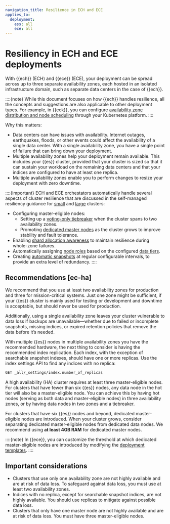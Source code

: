 ```yaml
---
navigation_title: Resilience in ECH and ECE
applies_to:
  deployment:
    ess: all
    ece: all
---
```


# Resiliency in ECH and ECE deployments

With {{ech}} (ECH) and {{ece}} (ECE), your deployment can be spread across up to three separate availability zones, each hosted in an isolated infrastructure domain, such as separate data centers in the case of {{ech}}.

::::{note}
While this document focuses on how {{ech}} handles resilience, all the concepts and suggestions are also applicable to other deployment types. For example, in {{eck}}, you can configure [availability zone distribution and node scheduling](/deploy-manage/deploy/cloud-on-k8s/advanced-elasticsearch-node-scheduling.md) through your Kubernetes platform.
::::

Why this matters:

* Data centers can have issues with availability. Internet outages, earthquakes, floods, or other events could affect the availability of a single data center. With a single availability zone, you have a single point of failure that can bring down your deployment.
* Multiple availability zones help your deployment remain available. This includes your {{es}} cluster, provided that your cluster is sized so that it can sustain your workload on the remaining data centers and that your indices are configured to have at least one replica.
* Multiple availability zones enable you to perform changes to resize your deployment with zero downtime.

::::{important}
ECH and ECE orchestators automatically handle several aspects of cluster resilience that are discussed in the self-managed resiliency guidance for [small](./resilience-in-small-clusters.md) and [large](./resilience-in-larger-clusters.md) clusters:

* Configuring master-eligible nodes:
  * Setting up a [voting-only tiebreaker](/distributed-architecture/clusters-nodes-shards/node-roles.md#voting-only-node) when the cluster spans to two availability zones.
  * Promoting [dedicated master nodes](/deploy-manage/distributed-architecture/clusters-nodes-shards/node-roles.md#dedicated-master-node) as the cluster grows to improve stability and fault tolerance.
* Enabling [shard allocation awareness](../../distributed-architecture/shard-allocation-relocation-recovery/shard-allocation-awareness.md) to maintain resilience during whole-zone failures.
* Automatically assigning [node roles](/deploy-manage/distributed-architecture/clusters-nodes-shards/node-roles.md) based on the configured [data tiers](/manage-data/lifecycle/data-tiers.md).
* Creating [automatic snapshots](/deploy-manage/tools/snapshot-and-restore.md) at regular configurable intervals, to provide an extra level of redundancy.
::::

## Recommendations [ec-ha]

We recommend that you use at least two availability zones for production and three for mission-critical systems. Just one zone might be sufficient, if your {{es}} cluster is mainly used for testing or development and downtime is acceptable, but should never be used for production.

Additionally, using a single availability zone leaves your cluster vulnerable to data loss if backups are unavailable—whether due to failed or incomplete snapshots, missing indices, or expired retention policies that remove the data before it’s needed.

With multiple {{es}} nodes in multiple availability zones you have the recommended hardware, the next thing to consider is having the recommended index replication. Each index, with the exception of searchable snapshot indexes, should have one or more replicas. Use the index settings API to find any indices with no replica:

```sh
GET _all/_settings/index.number_of_replicas
```

A high availability (HA) cluster requires at least three master-eligible nodes. For clusters that have fewer than six {{es}} nodes, any data node in the hot tier will also be a master-eligible node. You can achieve this by having hot nodes (serving as both data and master-eligible nodes) in three availability zones, or by having data nodes in two zones and a tiebreaker.

For clusters that have six {{es}} nodes and beyond, dedicated master-eligible nodes are introduced. When your cluster grows, consider separating dedicated master-eligible nodes from dedicated data nodes. We recommend using **at least 4GB RAM** for dedicated master nodes.

::::{note}
In {{ece}}, you can customize the threshold at which dedicated master-eligible nodes are introduced by modifying the [deployment templates](/deploy-manage/deploy/cloud-enterprise/deployment-templates.md).
::::

## Important considerations

* Clusters that use only one availability zone are not highly available and are at risk of data loss. To safeguard against data loss, you must use at least two availability zones.
* Indices with no replica, except for searchable snapshot indices, are not highly available. You should use replicas to mitigate against possible data loss.
* Clusters that only have one master node are not highly available and are at risk of data loss. You must have three master-eligible nodes.



